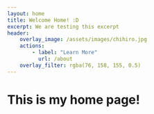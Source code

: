```yaml
---
layout: home
title: Welcome Home! :D 
excerpt: We are testing this excerpt
header:
    overlay_image: /assets/images/chihiro.jpg
    actions:
        - label: "Learn More"
          url: /about
    overlay_filter: rgba(76, 158, 155, 0.5)
---
```


# This is my home page!